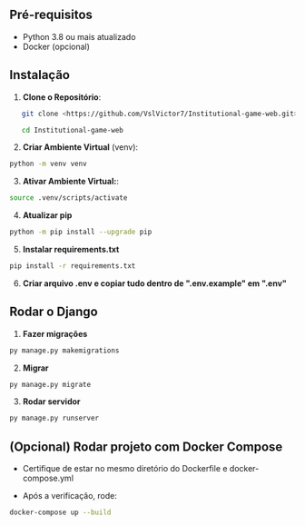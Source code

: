 ## Pré-requisitos

- Python 3.8 ou mais atualizado
- Docker (opcional)

## Instalação

1. **Clone o Repositório**:
```bash
   git clone <https://github.com/VslVictor7/Institutional-game-web.git>

   cd Institutional-game-web
```

2. **Criar Ambiente Virtual** (venv):

```bash
python -m venv venv
```

3. **Ativar Ambiente Virtual:**:
```bash
source .venv/scripts/activate
```

4. **Atualizar pip**
```bash
python -m pip install --upgrade pip
```

5. **Instalar requirements.txt**
```bash
pip install -r requirements.txt
```

6. **Criar arquivo .env e copiar tudo dentro de ".env.example" em ".env"**

## Rodar o Django

1. **Fazer migrações**
```bash
py manage.py makemigrations
```

2. **Migrar**
```bash
py manage.py migrate
```

3. **Rodar servidor**
```bash
py manage.py runserver
```

## (Opcional) Rodar projeto com Docker Compose

- Certifique de estar no mesmo diretório do Dockerfile e docker-compose.yml

- Após a verificação, rode:
```bash
docker-compose up --build
```